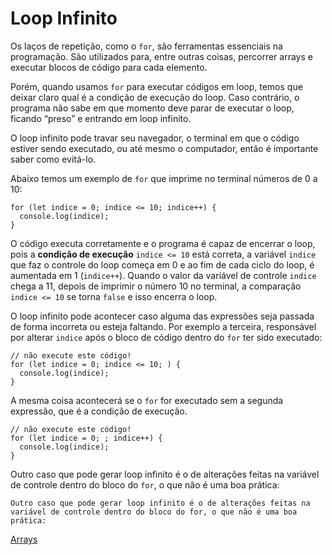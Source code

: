 # Loop Infinito

Os laços de repetição, como o `for`, são ferramentas essenciais na programação. São utilizados para, entre outras coisas, percorrer arrays e executar blocos de código para cada elemento.

Porém, quando usamos `for` para executar códigos em loop, temos que deixar claro qual é a condição de execução do loop. Caso contrário, o programa não sabe em que momento deve parar de executar o loop, ficando “preso” e entrando em loop infinito.

O loop infinito pode travar seu navegador, o terminal em que o código estiver sendo executado, ou até mesmo o computador, então é importante saber como evitá-lo.

Abaixo temos um exemplo de `for` que imprime no terminal números de 0 a 10:

```
for (let indice = 0; indice <= 10; indice++) {
  console.log(indice);
}
```

O código executa corretamente e o programa é capaz de encerrar o loop, pois a **condição de execução** `indice <= 10` está correta, a variável `indice` que faz o controle do loop começa em 0 e ao fim de cada ciclo do loop, é aumentada em 1 (`indice++`). Quando o valor da variável de controle `indice` chega a 11, depois de imprimir o número 10 no terminal, a comparação `indice <= 10` se torna `false` e isso encerra o loop.

O loop infinito pode acontecer caso alguma das expressões seja passada de forma incorreta ou esteja faltando. Por exemplo a terceira, responsável por alterar `indice` após o bloco de código dentro do `for` ter sido executado:

```
// não execute este código! 
for (let indice = 0; indice <= 10; ) {
  console.log(indice);
}
```

A mesma coisa acontecerá se o `for` for executado sem a segunda expressão, que é a condição de execução.

```
// não execute este código!
for (let indice = 0; ; indice++) {
  console.log(indice);
}
```

Outro caso que pode gerar loop infinito é o de alterações feitas na variável de controle dentro do bloco do `for`, o que não é uma boa prática:

```
Outro caso que pode gerar loop infinito é o de alterações feitas na variável de controle dentro do bloco do for, o que não é uma boa prática:
```

[Arrays](../arrays.md)



